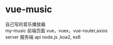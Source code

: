 # vue-music
自己写的音乐播放器                                          
my-music
 前端页面 vue，vuex，vue-router,axios                                
server 
 服务端 api
 node.js ,koa2, es6
